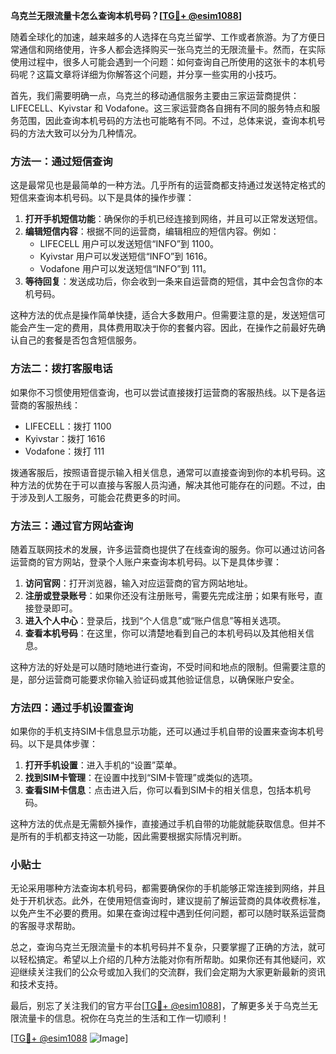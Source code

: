**乌克兰无限流量卡怎么查询本机号码？[[TG💪+ @esim1088](https://t.me/s/esim1088)]**

随着全球化的加速，越来越多的人选择在乌克兰留学、工作或者旅游。为了方便日常通信和网络使用，许多人都会选择购买一张乌克兰的无限流量卡。然而，在实际使用过程中，很多人可能会遇到一个问题：如何查询自己所使用的这张卡的本机号码呢？这篇文章将详细为你解答这个问题，并分享一些实用的小技巧。

首先，我们需要明确一点，乌克兰的移动通信服务主要由三家运营商提供：LIFECELL、Kyivstar 和 Vodafone。这三家运营商各自拥有不同的服务特点和服务范围，因此查询本机号码的方法也可能略有不同。不过，总体来说，查询本机号码的方法大致可以分为几种情况。

### 方法一：通过短信查询

这是最常见也是最简单的一种方法。几乎所有的运营商都支持通过发送特定格式的短信来查询本机号码。以下是具体的操作步骤：

1. **打开手机短信功能**：确保你的手机已经连接到网络，并且可以正常发送短信。
2. **编辑短信内容**：根据不同的运营商，编辑相应的短信内容。例如：
   - LIFECELL 用户可以发送短信“INFO”到 1100。
   - Kyivstar 用户可以发送短信“INFO”到 1616。
   - Vodafone 用户可以发送短信“INFO”到 111。
3. **等待回复**：发送成功后，你会收到一条来自运营商的短信，其中会包含你的本机号码。

这种方法的优点是操作简单快捷，适合大多数用户。但需要注意的是，发送短信可能会产生一定的费用，具体费用取决于你的套餐内容。因此，在操作之前最好先确认自己的套餐是否包含短信服务。

### 方法二：拨打客服电话

如果你不习惯使用短信查询，也可以尝试直接拨打运营商的客服热线。以下是各运营商的客服热线：

- LIFECELL：拨打 1100
- Kyivstar：拨打 1616
- Vodafone：拨打 111

拨通客服后，按照语音提示输入相关信息，通常可以直接查询到你的本机号码。这种方法的优势在于可以直接与客服人员沟通，解决其他可能存在的问题。不过，由于涉及到人工服务，可能会花费更多的时间。

### 方法三：通过官方网站查询

随着互联网技术的发展，许多运营商也提供了在线查询的服务。你可以通过访问各运营商的官方网站，登录个人账户来查询本机号码。以下是具体步骤：

1. **访问官网**：打开浏览器，输入对应运营商的官方网站地址。
2. **注册或登录账号**：如果你还没有注册账号，需要先完成注册；如果有账号，直接登录即可。
3. **进入个人中心**：登录后，找到“个人信息”或“账户信息”等相关选项。
4. **查看本机号码**：在这里，你可以清楚地看到自己的本机号码以及其他相关信息。

这种方法的好处是可以随时随地进行查询，不受时间和地点的限制。但需要注意的是，部分运营商可能要求你输入验证码或其他验证信息，以确保账户安全。

### 方法四：通过手机设置查询

如果你的手机支持SIM卡信息显示功能，还可以通过手机自带的设置来查询本机号码。以下是具体步骤：

1. **打开手机设置**：进入手机的“设置”菜单。
2. **找到SIM卡管理**：在设置中找到“SIM卡管理”或类似的选项。
3. **查看SIM卡信息**：点击进入后，你可以看到SIM卡的相关信息，包括本机号码。

这种方法的优点是无需额外操作，直接通过手机自带的功能就能获取信息。但并不是所有的手机都支持这一功能，因此需要根据实际情况判断。

### 小贴士

无论采用哪种方法查询本机号码，都需要确保你的手机能够正常连接到网络，并且处于开机状态。此外，在使用短信查询时，建议提前了解运营商的具体收费标准，以免产生不必要的费用。如果在查询过程中遇到任何问题，都可以随时联系运营商的客服寻求帮助。

总之，查询乌克兰无限流量卡的本机号码并不复杂，只要掌握了正确的方法，就可以轻松搞定。希望以上介绍的几种方法能对你有所帮助。如果你还有其他疑问，欢迎继续关注我们的公众号或加入我们的交流群，我们会定期为大家更新最新的资讯和技术支持。

最后，别忘了关注我们的官方平台[[TG💪+ @esim1088](https://t.me/s/esim1088)]，了解更多关于乌克兰无限流量卡的信息。祝你在乌克兰的生活和工作一切顺利！

[[TG💪+ @esim1088](https://t.me/s/esim1088) ![Image](https://i.postimg.cc/4NQfJmqS/Snipaste-2025-05-13-00-14-12.png)]